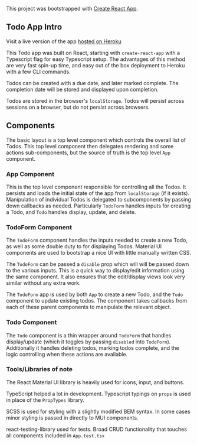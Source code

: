This project was bootstrapped with [Create React App](https://github.com/facebook/create-react-app).

## Todo App Intro

Visit a live version of the app [hosted on Heroku](https://ome-todo-app.herokuapp.com)

This Todo app was built on React, starting with `create-react-app` with a Typescript flag for easy Typescript setup. The advantages of this method are very fast spin-up time, and easy out of the box deployment to Heroku with a few CLI commands.

Todos can be created with a due date, and later marked complete. The completion date will be stored and displayed upon completion.

Todos are stored in the browser's `localStorage`. Todos will persist across sessions on a browser, but do not persist across browsers.

## Components

The basic layout is a top level component which controls the overall list of Todos. This top level component then delegates rendering and some actions sub-components, but the source of truth is the top level `App` component.

### App Component

This is the top level component responsible for controlling all the Todos. It persists and loads the initial state of the app from `localStorage` (if it exists). Manipulation of individual Todos is delegated to subcomponents by passing down callbacks as needed. Particularly `TodoForm` handles inputs for creating a Todo, and `Todo` handles display, update, and delete.

### TodoForm Component

The `TodoForm` component handles the inputs needed to create a new Todo, as well as some double duty to for displaying Todos. Material UI components are used to bootstrap a nice UI with little manually written CSS.

The `TodoForm` can be passed a `disable` prop which will will be passed down to the various inputs. This is a quick way to display/edit information using the same component. It also ensures that the edit/display views look very similar without any extra work.

The `TodoForm` app is used by both `App` to create a new Todo, and the `Todo` component to update existing todos. The component takes callbacks from each of these parent components to manipulate the relevant object.

### Todo Component

The `Todo` component is a thin wrapper around `TodoForm` that handles display/update (which it toggles by passing `disabled` into `TodoForm`). Additionally it handles deleting todos, marking todos complete, and the logic controlling when these actions are available.

### Tools/Libraries of note

The React Material UI library is heavily used for icons, input, and buttons.

TypeScript helped a lot in development. Typescript typings on `props` is used in place of the `PropTypes` library.

SCSS is used for styling with a slightly modified BEM syntax. In some cases minor styling is passed in directly to MUI components.

react-testing-library used for tests. Broad CRUD functionality that touches all components included in `App.test.tsx`
